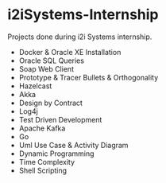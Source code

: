 # i2iSystems-Internship
Projects done during i2i Systems internship.
* Docker & Oracle XE Installation
* Oracle SQL Queries
* Soap Web Client
* Prototype & Tracer Bullets & Orthogonality
* Hazelcast
* Akka
* Design by Contract
* Log4j
* Test Driven Development
* Apache Kafka
* Go
* Uml Use Case & Activity Diagram
* Dynamic Programming
* Time Complexity
* Shell Scripting
